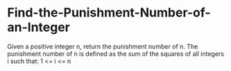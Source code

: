 # Find-the-Punishment-Number-of-an-Integer
Given a positive integer n, return the punishment number of n.  The punishment number of n is defined as the sum of the squares of all integers i such that:  1 &lt;= i &lt;= n
